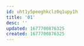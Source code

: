 ```yaml
---
id: uht1y5peeghkclz0q1upy1h
title: '01'
desc: ''
updated: 1677700876325
created: 1677700876325
---
```

